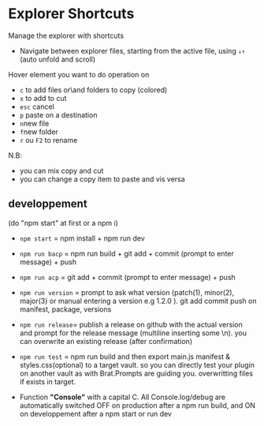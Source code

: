 # Explorer Shortcuts

Manage the explorer with shortcuts

- Navigate between explorer files, starting from the active file, using `↓↑` (auto unfold and scroll)

Hover element you want to do operation on

- `c` to add files or\and folders to copy (colored)
- `x` to add to cut
- `esc` cancel
- `p` paste on a destination
- `n`new file
- `f`new folder
- `r` ou `F2` to rename
  
N.B: 
- you can mix copy and cut
- you can change a copy item to paste and vis versa

## developpement
(do "npm start" at first or a npm i)
-   `npm start` = npm install + npm run dev
-   `npm run bacp` = npm run build + git add + commit (prompt to enter message) + push
-   `npm run acp` = git add + commit (prompt to enter message) + push
-   `npm run version` = prompt to ask what version (patch(1), minor(2), major(3) or manual entering a version e.g 1.2.0 ). git add commit push on manifest, package, versions
-   `npm run release`= publish a release on github with the actual version and prompt for the release message (multiline inserting some \n). you can overwrite an existing release (after confirmation)
-   `npm run test` = npm run build and then export main.js manifest & styles.css(optional) to a target vault. so you can directly test your plugin on another vault as with Brat.Prompts are guiding you. overwritting files if exists in target.

-   Function **"Console"** with a capital C. All Console.log/debug are automatically switched OFF on production after a npm run build, and ON on developpement after a npm start or run dev